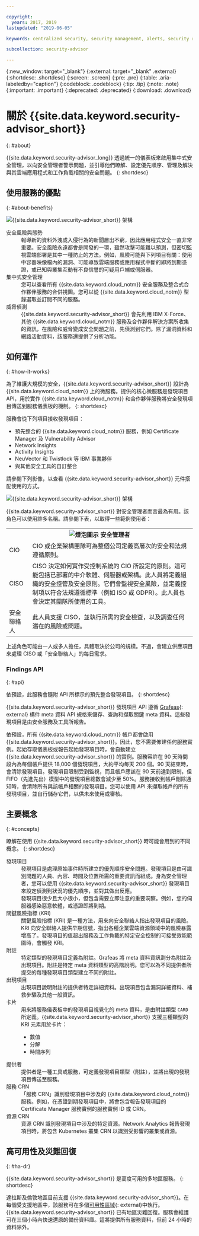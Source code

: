 ```yaml
---

copyright:
  years: 2017, 2019
lastupdated: "2019-06-05"

keywords: centralized security, security management, alerts, security risk, insights, threat detection

subcollection: security-advisor

---
```


{:new_window: target="_blank"}
{:external: target="_blank" .external}
{:shortdesc: .shortdesc}
{:screen: .screen}
{:pre: .pre}
{:table: .aria-labeledby="caption"}
{:codeblock: .codeblock}
{:tip: .tip}
{:note: .note}
{:important: .important}
{:deprecated: .deprecated}
{:download: .download}

# 關於 {{site.data.keyword.security-advisor_short}}
{: #about}

{{site.data.keyword.security-advisor_long}} 透過統一的儀表板來啟用集中式安全管理，以向安全管理者警示問題，並引導他們瞭解、設定優先順序、管理及解決與其雲端應用程式和工作負載相關的安全問題。
{: shortdesc}

## 使用服務的優點
{: #about-benefits}

![{{site.data.keyword.security-advisor_short}} 架構](images/sa-benefits.png)


<dl>
  <dt>安全風險與態勢</dt>
    <dd>報導新的資料外洩或入侵行為的新聞層出不窮，因此應用程式安全一直非常重要。安全風險永遠都會是開發的一環，雖然攻擊可能難以預測，但密切監視雲端部署是其中一種防止的方法。例如，風險可能與下列項目有關：使用中容器映像檔內的漏洞、可能導致雲端服務或應用程式中斷的即將到期憑證，或已知與叢集互動有不良信譽的可疑用戶端或伺服器。</dd>
  <dt>集中式安全管理</dt>
    <dd>您可以查看所有 {{site.data.keyword.cloud_notm}} 安全服務及整合式合作夥伴服務的合併視圖。您可以從 {{site.data.keyword.cloud_notm}} 型錄選取並訂閱不同的服務。</dd>
  <dt>威脅偵測</dt>
    <dd>{{site.data.keyword.security-advisor_short}} 會先利用 IBM X-Force、其他 {{site.data.keyword.cloud_notm}} 服務及合作夥伴解決方案所收集的資訊，在風險和威脅變成安全問題之前，先偵測到它們。除了漏洞資料和網路活動資料，該服務還提供了分析功能。</dd>
</dl>


## 如何運作
{: #how-it-works}

為了維護大規模的安全，{{site.data.keyword.security-advisor_short}} 設計為 {{site.data.keyword.cloud_notm}} 上的微服務。提供的核心微服務是發現項目 API，用於實作 {{site.data.keyword.cloud_notm}} 和合作夥伴服務將安全發現項目傳送到服務儀表板的機制。
{: shortdesc}

服務會從下列項目接收發現項目：
* 預先整合的 {{site.data.keyword.cloud_notm}} 服務，例如 Certificate Manager 及 Vulnerability Advisor
* Network Insights
* Activity Insights
* NeuVector 和 Twistlock 等 IBM 事業夥伴
* 與其他安全工具的自訂整合

請參閱下列影像，以查看 {{site.data.keyword.security-advisor_short}} 元件搭配使用的方式。

![{{site.data.keyword.security-advisor_short}} 架構](images/how-it-works.png)



{{site.data.keyword.security-advisor_short}} 對安全管理者而言最為有用。該角色可以使用許多名稱。請參閱下表，以取得一些範例使用者：

<table>
  <tr>
    <th colspan=2><img src="images/idea.png" alt="燈泡圖示"/> 安全管理者</th>
  </tr>
  <tr>
    <td>CIO</td>
    <td>CIO 或企業架構團隊可為整個公司定義高層次的安全和法規遵循原則。</td>
  </tr>
  <tr>
    <td>CISO</td>
    <td>CISO 決定如何實作受控制系統的 CIO 所設定的原則。這可能包括已部署的中介軟體、伺服器或架構。此人員將定義組織的安全控管及安全原則。它們會監視安全風險，並定義控制項以符合法規遵循標準（例如 ISO 或 GDPR）。此人員也會決定其團隊所使用的工具。</td>
  </tr>
  <tr>
    <td>安全聯絡人</td>
    <td>此人員支援 CISO，並執行所需的安全檢查，以及調查任何潛在的風險或問題。</td>
  </tr>
</table>

上述角色可能由一人或多人擔任，具體取決於公司的規模。不過，會建立供應項目來處理 CISO 或「安全聯絡人」的每日需求。


### Findings API
{: #api}

依預設，此服務會隨附 API 所標示的預先整合發現項目。
{: shortdesc}

{{site.data.keyword.security-advisor_short}} 發現項目 API 遵循 [Grafeas](https://grafeas.io/){: external} 構件 meta 資料 API 規格來儲存、查詢和擷取關鍵 meta 資料。這些發現項目是由安全服務及工具所報告。

依預設，所有 {{site.data.keyword.cloud_notm}} 帳戶都會啟用 {{site.data.keyword.security-advisor_short}}。因此，您不需要佈建任何服務實例。起始存取儀表板或報告起始發現項目時，會自動建立 {{site.data.keyword.security-advisor_short}} 的實例。服務容許在 90 天時間段內為每個帳戶提供 18,000 個發現項目，大約平均每天 200 個。90 天結束時，會清除發現項目。發現項目限制受到監視，而且帳戶應該在 90 天前達到限制，但 FIFO（先進先出）模型中的發現項目總數會減少至 50%。服務接收到帳戶刪除通知時，會清除所有與該帳戶相關的發現項目。您可以使用 API 來擷取帳戶的所有發現項目，並自行儲存它們，以供未來使用或審核。


## 主要概念
{: #concepts}

瞭解在使用 {{site.data.keyword.security-advisor_short}} 時可能會用到的不同概念。
{: shortdesc}

<dl>
  <dt>發現項目</dt>
    <dd>發現項目是處理原始事件時所建立的優先順序安全問題。發現項目是由可識別問題的人員、內容、時間及位置所需的重要資訊而組成。身為安全管理者，您可以使用 {{site.data.keyword.security-advisor_short}} 發現項目來設定偵測到狀況的優先順序，並對其做出反應。</br>發現項目很少且大小很小，但包含需要立即注意的重要洞察。例如，您的伺服器感染惡意軟體，或憑證即將到期。</dd>
  <dt>關鍵風險指標 (KRI)</dt>
    <dd>關鍵風險指標 (KRI) 是一種方法，用來向安全聯絡人指出發現項目的風險。KRI 向安全聯絡人提供早期信號，指出各種企業雲端資源領域中的風險暴露增高了。發現項目的值超出服務及工作負載的特定安全控制的可接受效能範圍時，會觸發 KRI。</dd>
  <dt>附註</dt>
    <dd>特定類型的發現項目定義為附註。Grafeas 將 meta 資料資訊劃分為附註及出現項目。附註是特定 meta 資料類型的高階說明。您可以為不同提供者所提交的每種發現項目類型建立不同的附註。</dd>
  <dt>出現項目</dt>
    <dd>出現項目說明附註的提供者特定詳細資料。出現項目包含漏洞詳細資料、補救步驟及其他一般資訊。</dd>
  <dt>卡片</dt>
    <dd>用來將服務儀表板中的發現項目視覺化的 meta 資料，是由附註類型 <code>CARD</code> 所定義。{{site.data.keyword.security-advisor_short}} 支援三種類型的 KRI 元素用於卡片：<ul><li>數值</li><li>分解</li><li>時間序列</li></ul></dd>
  <dt>提供者</dt>
    <dd>提供者是一種工具或服務，可定義發現項目類型（附註），並將出現的發現項目傳送至服務。</dd>
  <dt>服務 CRN</dt>
    <dd>「服務 CRN」識別發現項目中涉及的 {{site.data.keyword.cloud_notm}} 服務。例如，在憑證到期發現項目中，將會包含報告發現項目的 Certificate Manager 服務實例的服務實例 ID 或 CRN。</dd>
  <dt>資源 CRN</dt>
    <dd>資源 CRN 識別發現項目中涉及的特定資源。Network Analytics 報告發現項目時，將包含 Kubernetes 叢集 CRN 以識別受影響的叢集或資源。</dd>
</dl>


## 高可用性及災難回復
{: #ha-dr}

{{site.data.keyword.security-advisor_short}} 是高度可用的多地區服務。
{: shortdesc}

達拉斯及倫敦地區目前支援 {{site.data.keyword.security-advisor_short}}。在每個受支援地區中，該服務可在多個[可用性區域](https://www.ibm.com/cloud/blog/announcements/improving-app-availability-multizone-clusters){: external}中執行。{{site.data.keyword.security-advisor_short}} 已有地區災難回復。服務會維護可在三個小時內快速還原的備份資料庫。這將提供所有服務資料，但前 24 小時的資料除外。
